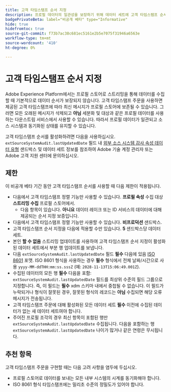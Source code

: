 ```yaml
---
title: 고객 타임스탬프 순서 지정
description: 프로필 데이터의 일관성을 보장하기 위해 데이터 세트에 고객 타임스탬프 순서를 추가하는 방법을 알아봅니다.
badgePrivateBeta: label="비공개 베타" type="Informative"
hide: true
hidefromtoc: true
source-git-commit: f73b7ac38c681ec5161e2b5e7075f31946a6563e
workflow-type: tm+mt
source-wordcount: '410'
ht-degree: 0%

---
```



# 고객 타임스탬프 순서 지정

Adobe Experience Platform에서는 프로필 스토어로 스트리밍을 통해 데이터를 수집할 때 기본적으로 데이터 순서가 보장되지 않습니다. 고객 타임스탬프 주문을 사용하면 제공된 고객 타임스탬프에 따라 최신 메시지가 프로필 스토어에 보존될 수 있습니다. 그러면 모든 오래된 메시지가 삭제되고 **아님** 세분화 및 대상과 같은 프로필 데이터를 사용하는 다운스트림 서비스에서 사용할 수 있습니다. 따라서 프로필 데이터가 일관되고 소스 시스템과 동기화된 상태를 유지할 수 있습니다.

고객 타임스탬프 순서를 활성화하려면 다음을 사용하십시오. `extSourceSystemAudit.lastUpdatedDate` 필드 내 [외부 소스 시스템 감사 속성 데이터 유형](https://github.com/adobe/xdm/blob/master/docs/reference/mixins/shared/external-source-system-audit-details.schema.md) 샌드박스 및 데이터 세트 정보를 참조하여 Adobe 기술 계정 관리자 또는 Adobe 고객 지원 센터에 문의하십시오.

## 제한

이 비공개 베타 기간 동안 고객 타임스탬프 순서를 사용할 때 다음 제한이 적용됩니다.

- 다음에서 고객 타임스탬프 정렬 기능만 사용할 수 있습니다. **프로필 속성** 수집 대상 **스트리밍 수집** 프로필 스토어에서.
   - 다음 항목이 있습니다. **아니요** 데이터 레이크 또는 ID 서비스의 데이터에 대해 제공되는 순서 지정 보증입니다.
- 다음에서 고객 타임스탬프 정렬 기능만 사용할 수 있습니다. **비프로덕션** 샌드박스.
- 고객 타임스탬프 순서 지정을 다음에 적용할 수만 있습니다. **5** 샌드박스당 데이터 세트.
- 본인 **할 수 없음** 스트리밍 업데이트를 사용하여 고객 타임스탬프 순서 지정이 활성화된 데이터 세트에서 부분 행 업데이트를 보냅니다.
- 다음 `extSourceSystemAudit.lastUpdatedDate` 필드 **필수** 다음에 있음 [ISO 8601](https://www.iso.org/iso-8601-date-and-time-format.html) 포맷. ISO 8601 형식을 사용하는 경우 **필수** 형식에서 전체 날짜/시간으로 사용 `yyyy-MM-ddTHH:mm:ss.sssZ` (예: `2028-11-13T15:06:49.001Z`).
- 수집된 데이터의 모든 행 **필수** 다음을 포함: `extSourceSystemAudit.lastUpdatedDate` 필드를 최상위 수준의 필드 그룹으로 지정합니다. 즉, 이 필드는 **필수** xdm 스키마 내에서 중첩될 수 없습니다. 이 필드가 누락되거나 형식이 잘못된 경우, 잘못된 형식의 레코드는 **아님** 수집되면 해당 오류 메시지가 전송됩니다.
- 고객 타임스탬프 주문에 대해 활성화된 모든 데이터 세트 **필수** 이전에 수집된 데이터가 없는 새 데이터 세트여야 합니다.
- 주어진 프로필 조각의 경우 최신 항목이 포함된 행만 `extSourceSystemAudit.lastUpdatedDate` 수집됩니다. 다음을 포함하는 행 `extSourceSystemAudit.lastUpdatedDate` 나이가 많거나 같은 연령은 무시됩니다.

## 추천 항목

고객 타임스탬프 주문을 구현할 때는 다음 고려 사항을 염두에 두십시오.

- 프로필 스토어로 데이터를 보내는 모든 내부 시스템의 시계를 동기화해야 합니다.
- ISO 8061 형식 타임스탬프에는 밀리초 수준의 정밀도가 있어야 합니다.
